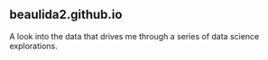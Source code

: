 ## beaulida2.github.io

A look into the data that drives me through a series of data science explorations. 
